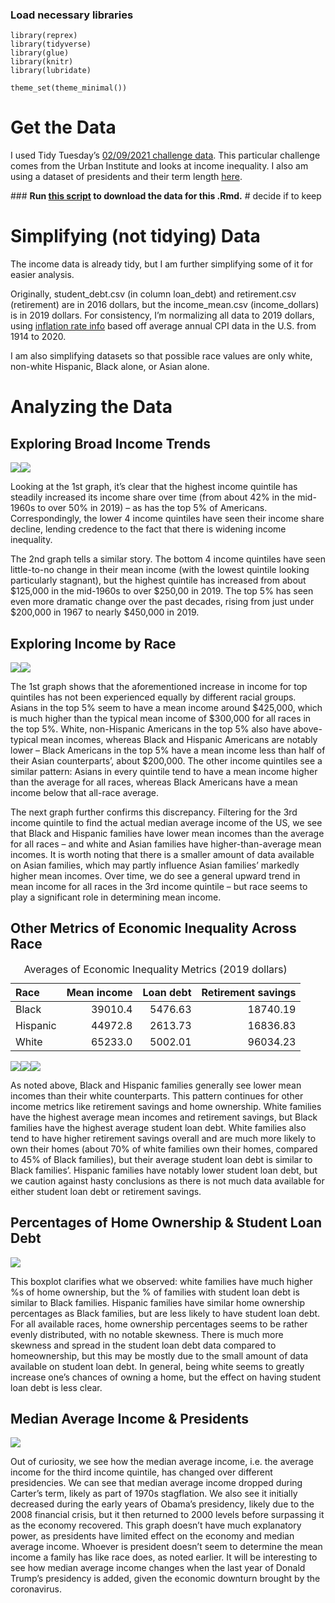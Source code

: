 ### Load necessary libraries

    library(reprex)
    library(tidyverse)
    library(glue)
    library(knitr)
    library(lubridate)

    theme_set(theme_minimal())

Get the Data
============

I used Tidy Tuesday’s [02/09/2021 challenge
data](https://github.com/rfordatascience/tidytuesday/tree/master/data/2021/2021-02-09).
This particular challenge comes from the Urban Institute and looks at
income inequality. I also am using a dataset of presidents and their
term length [here](https://gist.github.com/namuol/2657233).

\#\#\# **Run [this script](download-hw06.R) to download the data for
this .Rmd.** \# decide if to keep

Simplifying (not tidying) Data
==============================

The income data is already tidy, but I am further simplifying some of it
for easier analysis.

Originally, student\_debt.csv (in column loan\_debt) and retirement.csv
(retirement) are in 2016 dollars, but the income\_mean.csv
(income\_dollars) is in 2019 dollars. For consistency, I’m normalizing
all data to 2019 dollars, using [inflation rate
info](https://www.calculator.net/inflation-calculator.html?cstartingamount1=1&cinyear1=2016&coutyear1=2019&calctype=1&x=83&y=13)
based off average annual CPI data in the U.S. from 1914 to 2020.

I am also simplifying datasets so that possible race values are only
white, non-white Hispanic, Black alone, or Asian alone.

Analyzing the Data
==================

Exploring Broad Income Trends
-----------------------------

![](hw06-pretty_files/figure-markdown_strict/unnamed-chunk-2-1.png)![](hw06-pretty_files/figure-markdown_strict/unnamed-chunk-2-2.png)

Looking at the 1st graph, it’s clear that the highest income quintile
has steadily increased its income share over time (from about 42% in the
mid-1960s to over 50% in 2019) – as has the top 5% of Americans.
Correspondingly, the lower 4 income quintiles have seen their income
share decline, lending credence to the fact that there is widening
income inequality.

The 2nd graph tells a similar story. The bottom 4 income quintiles have
seen little-to-no change in their mean income (with the lowest quintile
looking particularly stagnant), but the highest quintile has increased
from about $125,000 in the mid-1960s to over $250,00 in 2019. The top 5%
has seen even more dramatic change over the past decades, rising from
just under $200,000 in 1967 to nearly $450,000 in 2019.

Exploring Income by Race
------------------------

![](hw06-pretty_files/figure-markdown_strict/unnamed-chunk-3-1.png)![](hw06-pretty_files/figure-markdown_strict/unnamed-chunk-3-2.png)

The 1st graph shows that the aforementioned increase in income for top
quintiles has not been experienced equally by different racial groups.
Asians in the top 5% seem to have a mean income around $425,000, which
is much higher than the typical mean income of $300,000 for all races in
the top 5%. White, non-Hispanic Americans in the top 5% also have
above-typical mean incomes, whereas Black and Hispanic Americans are
notably lower – Black Americans in the top 5% have a mean income less
than half of their Asian counterparts’, about $200,000. The other income
quintiles see a similar pattern: Asians in every quintile tend to have a
mean income higher than the average for all races, whereas Black
Americans have a mean income below that all-race average.

The next graph further confirms this discrepancy. Filtering for the 3rd
income quintile to find the actual median average income of the US, we
see that Black and Hispanic families have lower mean incomes than the
average for all races – and white and Asian families have
higher-than-average mean incomes. It is worth noting that there is a
smaller amount of data available on Asian families, which may partly
influence Asian families’ markedly higher mean incomes. Over time, we do
see a general upward trend in mean income for all races in the 3rd
income quintile – but race seems to play a significant role in
determining mean income.

Other Metrics of Economic Inequality Across Race
------------------------------------------------

<table>
<caption>Averages of Economic Inequality Metrics (2019 dollars)</caption>
<thead>
<tr class="header">
<th style="text-align: left;">Race</th>
<th style="text-align: right;">Mean income</th>
<th style="text-align: right;">Loan debt</th>
<th style="text-align: right;">Retirement savings</th>
</tr>
</thead>
<tbody>
<tr class="odd">
<td style="text-align: left;">Black</td>
<td style="text-align: right;">39010.4</td>
<td style="text-align: right;">5476.63</td>
<td style="text-align: right;">18740.19</td>
</tr>
<tr class="even">
<td style="text-align: left;">Hispanic</td>
<td style="text-align: right;">44972.8</td>
<td style="text-align: right;">2613.73</td>
<td style="text-align: right;">16836.83</td>
</tr>
<tr class="odd">
<td style="text-align: left;">White</td>
<td style="text-align: right;">65233.0</td>
<td style="text-align: right;">5002.01</td>
<td style="text-align: right;">96034.23</td>
</tr>
</tbody>
</table>

![](hw06-pretty_files/figure-markdown_strict/unnamed-chunk-4-1.png)![](hw06-pretty_files/figure-markdown_strict/unnamed-chunk-4-2.png)![](hw06-pretty_files/figure-markdown_strict/unnamed-chunk-4-3.png)

As noted above, Black and Hispanic families generally see lower mean
incomes than their white counterparts. This pattern continues for other
income metrics like retirement savings and home ownership. White
families have the highest average mean incomes and retirement savings,
but Black families have the highest average student loan debt. White
families also tend to have higher retirement savings overall and are
much more likely to own their homes (about 70% of white families own
their homes, compared to 45% of Black families), but their average
student loan debt is similar to Black families’. Hispanic families have
notably lower student loan debt, but we caution against hasty
conclusions as there is not much data available for either student loan
debt or retirement savings.

Percentages of Home Ownership & Student Loan Debt
-------------------------------------------------

![](hw06-pretty_files/figure-markdown_strict/unnamed-chunk-5-1.png)

This boxplot clarifies what we observed: white families have much higher
%s of home ownership, but the % of families with student loan debt is
similar to Black families. Hispanic families have similar home ownership
percentages as Black families, but are less likely to have student loan
debt. For all available races, home ownership percentages seems to be
rather evenly distributed, with no notable skewness. There is much more
skewness and spread in the student loan debt data compared to
homeownership, but this may be mostly due to the small amount of data
available on student loan debt. In general, being white seems to greatly
increase one’s chances of owning a home, but the effect on having
student loan debt is less clear.

Median Average Income & Presidents
----------------------------------

![](hw06-pretty_files/figure-markdown_strict/president-1.png)

Out of curiosity, we see how the median average income, i.e. the average
income for the third income quintile, has changed over different
presidencies. We can see that median average income dropped during
Carter’s term, likely as part of 1970s stagflation. We also see it
initially decreased during the early years of Obama’s presidency, likely
due to the 2008 financial crisis, but it then returned to 2000 levels
before surpassing it as the economy recovered. This graph doesn’t have
much explanatory power, as presidents have limited effect on the economy
and median average income. Whoever is president doesn’t seem to
determine the mean income a family has like race does, as noted earlier.
It will be interesting to see how median average income changes when the
last year of Donald Trump’s presidency is added, given the economic
downturn brought by the coronavirus.
